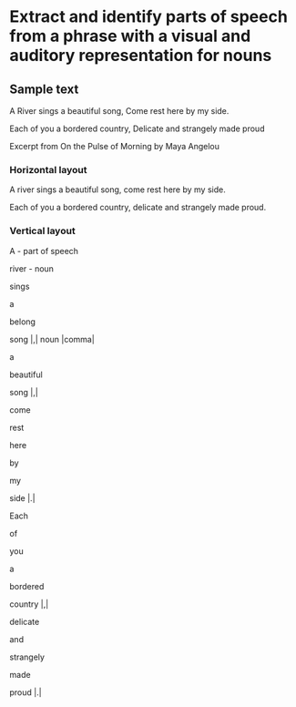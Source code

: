 # Extract and identify parts of speech from a phrase with a visual and auditory representation for nouns

## Sample text

A River sings a beautiful song, Come rest here by my side.

Each of you a bordered country, Delicate and strangely made proud

Excerpt from On the Pulse of Morning by Maya Angelou

### Horizontal layout

A river sings a beautiful song, come rest here by my side.

Each of you a bordered country, delicate and strangely made proud.

### Vertical layout

A - part of speech

river - noun

sings

a

belong

song |,| noun |comma|

a

beautiful

song  |,|

come

rest

here

by

my 

side |.|


Each

of 

you 

a 

bordered 

country |,| 

delicate 

and 

strangely 

made 

proud |.|
